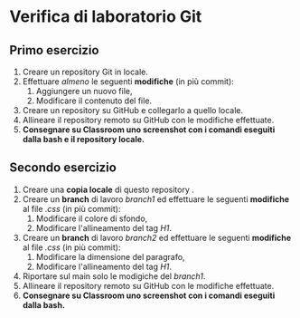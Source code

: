 # Verifica di laboratorio Git

## Primo esercizio

1. Creare un repository Git in locale.
1. Effettuare *almeno* le seguenti **modifiche** (in più commit):
    1. Aggiungere un nuovo file,
    1. Modificare il contenuto del file.
1. Creare un repository su GitHub e collegarlo a quello locale.
1. Allineare il repository remoto su GitHub con le modifiche effettuate.
1. **Consegnare su Classroom uno screenshot con i comandi eseguiti dalla bash e il repository locale.**

## Secondo esercizio

1. Creare una **copia locale** di questo repository .
1. Creare un **branch** di lavoro *branch1* ed effettuare le seguenti **modifiche** al file *.css* (in più commit):
    1. Modificare il colore di sfondo,
    1. Modificare l'allineamento del tag *H1*.
1. Creare un **branch** di lavoro *branch2* ed effettuare le seguenti **modifiche** al file *.css* (in più commit):
    1. Modificare la dimensione del paragrafo,
    1. Modificare l'allineamento del tag *H1*.
1. Riportare sul main solo le modigiche del *branch1*.
1. Allineare il repository remoto su GitHub con le modifiche effettuate.
1. **Consegnare su Classroom uno screenshot con i comandi eseguiti dalla bash.**
